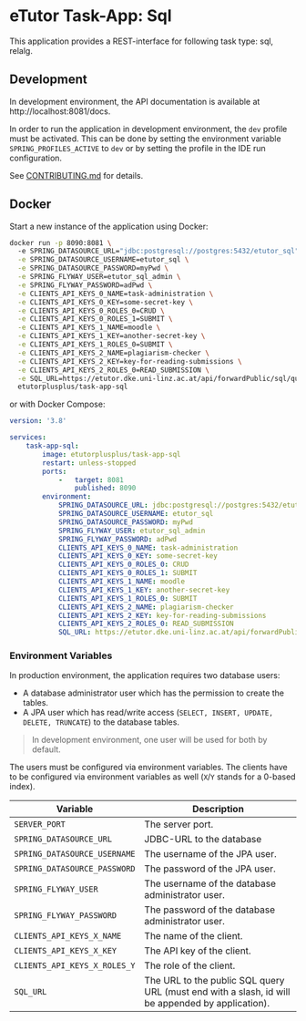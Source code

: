 # eTutor Task-App: Sql

This application provides a REST-interface for following task type: sql, relalg.

## Development

In development environment, the API documentation is available at http://localhost:8081/docs.

In order to run the application in development environment, the `dev` profile must be activated.
This can be done by setting the environment variable `SPRING_PROFILES_ACTIVE` to `dev` or by setting the profile in the IDE run configuration.

See [CONTRIBUTING.md](CONTRIBUTING.md) for details.

## Docker

Start a new instance of the application using Docker:

```bash
docker run -p 8090:8081 \ 
  -e SPRING_DATASOURCE_URL="jdbc:postgresql://postgres:5432/etutor_sql" \
  -e SPRING_DATASOURCE_USERNAME=etutor_sql \
  -e SPRING_DATASOURCE_PASSWORD=myPwd \
  -e SPRING_FLYWAY_USER=etutor_sql_admin \
  -e SPRING_FLYWAY_PASSWORD=adPwd \
  -e CLIENTS_API_KEYS_0_NAME=task-administration \
  -e CLIENTS_API_KEYS_0_KEY=some-secret-key \
  -e CLIENTS_API_KEYS_0_ROLES_0=CRUD \
  -e CLIENTS_API_KEYS_0_ROLES_1=SUBMIT \
  -e CLIENTS_API_KEYS_1_NAME=moodle \
  -e CLIENTS_API_KEYS_1_KEY=another-secret-key \
  -e CLIENTS_API_KEYS_1_ROLES_0=SUBMIT \
  -e CLIENTS_API_KEYS_2_NAME=plagiarism-checker \
  -e CLIENTS_API_KEYS_2_KEY=key-for-reading-submissions \
  -e CLIENTS_API_KEYS_2_ROLES_0=READ_SUBMISSION \
  -e SQL_URL=https://etutor.dke.uni-linz.ac.at/api/forwardPublic/sql/query/ \
  etutorplusplus/task-app-sql
```

or with Docker Compose:

```yaml
version: '3.8'

services:
    task-app-sql:
        image: etutorplusplus/task-app-sql
        restart: unless-stopped
        ports:
            -   target: 8081
                published: 8090
        environment:
            SPRING_DATASOURCE_URL: jdbc:postgresql://postgres:5432/etutor_sql
            SPRING_DATASOURCE_USERNAME: etutor_sql
            SPRING_DATASOURCE_PASSWORD: myPwd
            SPRING_FLYWAY_USER: etutor_sql_admin
            SPRING_FLYWAY_PASSWORD: adPwd
            CLIENTS_API_KEYS_0_NAME: task-administration
            CLIENTS_API_KEYS_0_KEY: some-secret-key
            CLIENTS_API_KEYS_0_ROLES_0: CRUD
            CLIENTS_API_KEYS_0_ROLES_1: SUBMIT
            CLIENTS_API_KEYS_1_NAME: moodle
            CLIENTS_API_KEYS_1_KEY: another-secret-key
            CLIENTS_API_KEYS_1_ROLES_0: SUBMIT
            CLIENTS_API_KEYS_2_NAME: plagiarism-checker
            CLIENTS_API_KEYS_2_KEY: key-for-reading-submissions
            CLIENTS_API_KEYS_2_ROLES_0: READ_SUBMISSION
            SQL_URL: https://etutor.dke.uni-linz.ac.at/api/forwardPublic/sql/query/
```

### Environment Variables

In production environment, the application requires two database users:

* A database administrator user which has the permission to create the tables.
* A JPA user which has read/write access (`SELECT, INSERT, UPDATE, DELETE, TRUNCATE`) to the database tables.

> In development environment, one user will be used for both by default.

The users must be configured via environment variables. The clients have to be configured via environment variables as well (`X`/`Y` stands for a 0-based index).

| Variable                     | Description                                                                                      |
|------------------------------|--------------------------------------------------------------------------------------------------|
| `SERVER_PORT`                | The server port.                                                                                 |
| `SPRING_DATASOURCE_URL`      | JDBC-URL to the database                                                                         |
| `SPRING_DATASOURCE_USERNAME` | The username of the JPA user.                                                                    |
| `SPRING_DATASOURCE_PASSWORD` | The password of the JPA user.                                                                    |
| `SPRING_FLYWAY_USER`         | The username of the database administrator user.                                                 |
| `SPRING_FLYWAY_PASSWORD`     | The password of the database administrator user.                                                 |
| `CLIENTS_API_KEYS_X_NAME`    | The name of the client.                                                                          |
| `CLIENTS_API_KEYS_X_KEY`     | The API key of the client.                                                                       |
| `CLIENTS_API_KEYS_X_ROLES_Y` | The role of the client.                                                                          |
| `SQL_URL`                    | The URL to the public SQL query URL (must end with a slash, id will be appended by application). |
